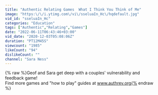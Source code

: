 ```yaml
---
title: "Authentic Relating Games  What I Think You Think of Me"
image: "https:\/\/i.ytimg.com\/vi\/sseluaIn_Hc\/hqdefault.jpg"
vid_id: "sseluaIn_Hc"
categories: "Education"
tags: ["Authentic","Relating","Games"]
date: "2022-06-11T06:43:46+03:00"
vid_date: "2020-12-03T05:08:06Z"
duration: "PT12M45S"
viewcount: "1985"
likeCount: "94"
dislikeCount: ""
channel: "Sara Ness"
---
```

{% raw %}Geof and Sara get deep with a couples' vulnerability and feedback game!<br />Find more games and &quot;how to play&quot; guides at www.authrev.org{% endraw %}
